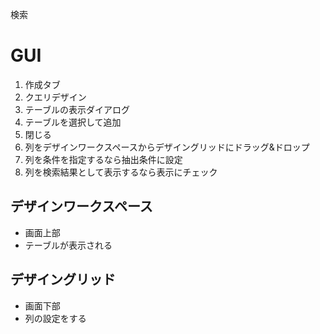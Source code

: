 検索
# GUI
1. 作成タブ
2. クエリデザイン
3. テーブルの表示ダイアログ
4. テーブルを選択して追加
5. 閉じる
6. 列をデザインワークスペースからデザイングリッドにドラッグ&ドロップ
7. 列を条件を指定するなら抽出条件に設定
8. 列を検索結果として表示するなら表示にチェック

## デザインワークスペース
- 画面上部
- テーブルが表示される

## デザイングリッド
- 画面下部
- 列の設定をする
